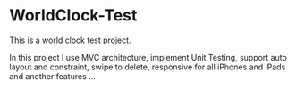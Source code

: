 # WorldClock-Test
This is a world clock test project.

In this project I use MVC architecture, implement Unit Testing, support auto layout and constraint, swipe to delete, responsive for all iPhones and iPads and another features ...
